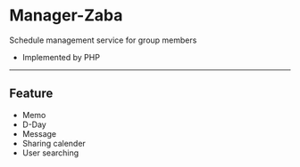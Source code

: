 # Manager-Zaba
Schedule management service for group members
- Implemented by PHP

---
## Feature
- Memo
- D-Day
- Message
- Sharing calender
- User searching
